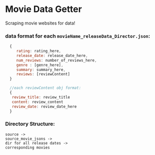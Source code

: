# Movie Data Getter

Scraping movie websites for data!

### data format for each `movieName_releaseData_Director.json`:
 ```js
   {
      rating: rating_here,
      release_date: release_date_here,
      num_reviews: number_of_reviews_here,
      genre : [genre_here],
      summary: summary_here,
      reviews: [reviewContent] 
   }

   //each reviewContent obj format:
   {
    review_title: review_title
    content: review_content
    review_date: review_date_here
   }
 ```

### Directory Structure:
    source -> 
    source_movie_jsons -> 
    dir for all release dates -> 
    corresponding movies
